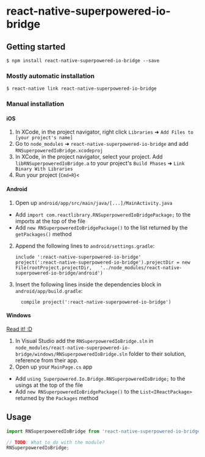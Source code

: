 
# react-native-superpowered-io-bridge

## Getting started

`$ npm install react-native-superpowered-io-bridge --save`

### Mostly automatic installation

`$ react-native link react-native-superpowered-io-bridge`

### Manual installation


#### iOS

1. In XCode, in the project navigator, right click `Libraries` ➜ `Add Files to [your project's name]`
2. Go to `node_modules` ➜ `react-native-superpowered-io-bridge` and add `RNSuperpoweredIoBridge.xcodeproj`
3. In XCode, in the project navigator, select your project. Add `libRNSuperpoweredIoBridge.a` to your project's `Build Phases` ➜ `Link Binary With Libraries`
4. Run your project (`Cmd+R`)<

#### Android

1. Open up `android/app/src/main/java/[...]/MainActivity.java`
  - Add `import com.reactlibrary.RNSuperpoweredIoBridgePackage;` to the imports at the top of the file
  - Add `new RNSuperpoweredIoBridgePackage()` to the list returned by the `getPackages()` method
2. Append the following lines to `android/settings.gradle`:
  	```
  	include ':react-native-superpowered-io-bridge'
  	project(':react-native-superpowered-io-bridge').projectDir = new File(rootProject.projectDir, 	'../node_modules/react-native-superpowered-io-bridge/android')
  	```
3. Insert the following lines inside the dependencies block in `android/app/build.gradle`:
  	```
      compile project(':react-native-superpowered-io-bridge')
  	```

#### Windows
[Read it! :D](https://github.com/ReactWindows/react-native)

1. In Visual Studio add the `RNSuperpoweredIoBridge.sln` in `node_modules/react-native-superpowered-io-bridge/windows/RNSuperpoweredIoBridge.sln` folder to their solution, reference from their app.
2. Open up your `MainPage.cs` app
  - Add `using Superpowered.Io.Bridge.RNSuperpoweredIoBridge;` to the usings at the top of the file
  - Add `new RNSuperpoweredIoBridgePackage()` to the `List<IReactPackage>` returned by the `Packages` method


## Usage
```javascript
import RNSuperpoweredIoBridge from 'react-native-superpowered-io-bridge';

// TODO: What to do with the module?
RNSuperpoweredIoBridge;
```
  